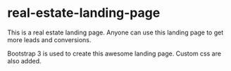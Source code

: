 # real-estate-landing-page
This is a real estate landing page. 
Anyone can use this landing page to get more leads and conversions.

Bootstrap 3 is used to create this awesome landing page. Custom css are also added.
